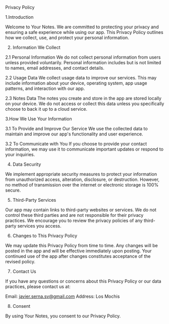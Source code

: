 Privacy Policy

1.Introduction

Welcome to Your Notes. We are committed to protecting your privacy and ensuring a safe experience while using our app. This Privacy Policy outlines how we collect, use, and protect your personal information.

2. Information We Collect

2.1 Personal Information
We do not collect personal information from users unless provided voluntarily. Personal information includes but is not limited to names, email addresses, and contact details.

2.2 Usage Data
We collect usage data to improve our services. This may include information about your device, operating system, app usage patterns, and interaction with our app.

2.3 Notes Data
The notes you create and store in the app are stored locally on your device. We do not access or collect this data unless you specifically choose to back it up to a cloud service.

3.How We Use Your Information

3.1 To Provide and Improve Our Service
We use the collected data to maintain and improve our app's functionality and user experience.

3.2 To Communicate with You
If you choose to provide your contact information, we may use it to communicate important updates or respond to your inquiries.

4. Data Security

We implement appropriate security measures to protect your information from unauthorized access, alteration, disclosure, or destruction. However, no method of transmission over the internet or electronic storage is 100% secure.

5. Third-Party Services

Our app may contain links to third-party websites or services. We do not control these third parties and are not responsible for their privacy practices. We encourage you to review the privacy policies of any third-party services you access.

6. Changes to This Privacy Policy

We may update this Privacy Policy from time to time. Any changes will be posted in the app and will be effective immediately upon posting. Your continued use of the app after changes constitutes acceptance of the revised policy.

7. Contact Us

If you have any questions or concerns about this Privacy Policy or our data practices, please contact us at:

Email: javier.serna.sv@gmail.com
Address: Los Mochis

8. Consent

By using Your Notes, you consent to our Privacy Policy.
